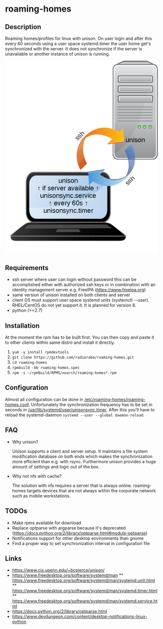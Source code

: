 # roaming-homes

## Description
Roaming homes/profiles for linux with unison. On user login and after this every 60 seconds using a user space systemd.timer the user home get's synchronized with the server. It does not synchronize if the server is unavailable or another instance of unison is running. 

![Overview](img/roaming-homes.png)

## Requirements
* ssh server where user can login without password this can be accomplished either with authorized ssh keys or in combination with an identity management server e.g. FreeIPA (https://www.freeipa.org)
* same version of unison installed on both clients and server
* client OS must support user space systemd units (systemctl --user). RHEL/CentOS do not yet support it. It is planned for version 8.
* python (>=2.7)

## Installation
At the moment the rpm has to be built first. You can then copy and paste it to other clients within same distro and install it directly.
1. `yum -y install rpmdevtools` 
1. `git clone https://github.com/radiorabe/roaming-homes.git`
1. `cd roaming-homes`
1. `rpmbuild -bb roaming-homes.spec`
1. `rpm -i ~/rpmbuild/RPMS/noarch/roaming-homes*.rpm`

## Configuration
Almost all configuration can be done in [/etc/roaming-homes/roaming-homes.conf](src/roaming-homes.conf). Unfortunately the synchronization frequency has to be set in seconds in [/usr/lib/systemd/user/unisonsync.timer](src/unisonsync.timer). After this you'll have to reload the systemd-daemon `systemd --user --global daemon-reload`.

## FAQ
* Why unison?

  Unison supports a client and server setup. It maintains a file system modification database on both ends which makes the synchronization more efficient than e.g. with rsync. Furthermore unison provides a huge amount of settings and logic out of the box.
* Why not nfs with cache?

  The solution with nfs requires a server that is always online. roaming-homes targets devices that are not always within the corporate network such as mobile workstations.
 
## TODOs
* Make rpms available for download
* Replace optparse with argparse because it's deprecated (https://docs.python.org/2/library/optparse.html#module-optparse)
* Notifications support for other desktop environments than gnome
* Find a proper way to set synchronization interval in configuration file

## Links
* https://www.cis.upenn.edu/~bcpierce/unison/
* https://www.freedesktop.org/software/systemd/man
** https://www.freedesktop.org/software/systemd/man/systemd.unit.html
** https://www.freedesktop.org/software/systemd/man/systemd.timer.html
** https://www.freedesktop.org/software/systemd/man/systemd.service.html
* https://docs.python.org/2/library/optparse.html 
* https://www.devdungeon.com/content/desktop-notifications-linux-python 
